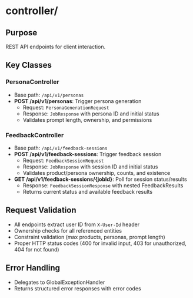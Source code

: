 # controller/

## Purpose
REST API endpoints for client interaction.

## Key Classes

### PersonaController
- Base path: `/api/v1/personas`
- **POST /api/v1/personas**: Trigger persona generation
  - Request: `PersonaGenerationRequest`
  - Response: `JobResponse` with persona ID and initial status
  - Validates prompt length, ownership, and permissions

### FeedbackController
- Base path: `/api/v1/feedback-sessions`
- **POST /api/v1/feedback-sessions**: Trigger feedback session
  - Request: `FeedbackSessionRequest`
  - Response: `JobResponse` with session ID and initial status
  - Validates product/persona ownership, counts, and existence
- **GET /api/v1/feedback-sessions/{jobId}**: Poll for session status/results
  - Response: `FeedbackSessionResponse` with nested FeedbackResults
  - Returns current status and available feedback results

## Request Validation
- All endpoints extract user ID from `X-User-Id` header
- Ownership checks for all referenced entities
- Constraint validation (max products, personas, prompt length)
- Proper HTTP status codes (400 for invalid input, 403 for unauthorized, 404 for not found)

## Error Handling
- Delegates to GlobalExceptionHandler
- Returns structured error responses with error codes
